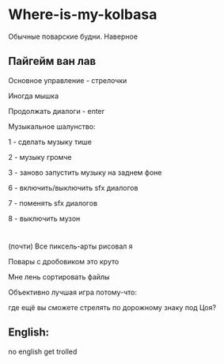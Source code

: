 # Where-is-my-kolbasa
Обычные поварские будни. Наверное

Пайгейм ван лав
-----
Основное управление - стрелочки

Иногда мышка

Продолжать диалоги - enter

Музыкальное шалунство:

1 - сделать музыку тише

2 - музыку громче

3 - заново запустить музыку на заднем фоне

6 - включить/выключить sfx диалогов

7 - поменять sfx диалогов

8 - выключить музон
#

(почти) Все пиксель-арты рисовал я

Повары с дробовиком это круто

Мне лень сортировать файлы

Объективно лучшая игра потому-что:

где ещё вы сможете стрелять по дорожному знаку под Цоя?

English:
---

no english get trolled 
